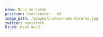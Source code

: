 ```yaml
---
name: Nuno do Carmo
position: Contributor - UX
image_path: /images/photos/nuno-docarmo.jpg
twitter: nunixtech
blurb: Mesh Head
---
```

